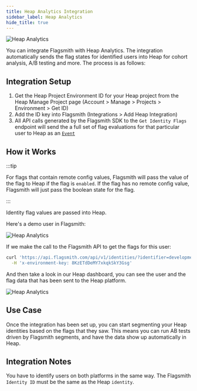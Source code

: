 ```yaml
---
title: Heap Analytics Integration
sidebar_label: Heap Analytics
hide_title: true
---
```


![Heap Analytics](/img/integrations/heap/heap-logo.svg)

You can integrate Flagsmith with Heap Analytics. The integration automatically sends the flag states for identified
users into Heap for cohort analysis, A/B testing and more. The process is as follows:

## Integration Setup

1. Get the Heap Project Environment ID for your Heap project from the Heap Manage Project page (Account > Manage >
   Projects > Environment > Get ID)
2. Add the ID key into Flagsmith (Integrations > Add Heap Integration)
3. All API calls generated by the Flagsmith SDK to the `Get Identity Flags` endpoint will send the a full set of flag
   evaluations for that particular user to Heap as an [`Event`](https://developers.heap.io/reference#track-1)

## How it Works

:::tip

For flags that contain remote config values, Flagsmith will pass the value of the flag to Heap if the flag is `enabled`.
If the flag has no remote config value, Flagsmith will just pass the boolean state for the flag.

:::

Identity flag values are passed into Heap.

Here's a demo user in Flagsmith:

![Heap Analytics](/img/integrations/heap/heap-integration-2.png)

If we make the call to the Flagsmith API to get the flags for this user:

```bash
curl 'https://api.flagsmith.com/api/v1/identities/?identifier=development_user_123456' \
  -H 'x-environment-key: 8KzETdDeMY7xkqkSkY3Gsg'
```

And then take a look in our Heap dashboard, you can see the user and the flag data that has been sent to the Heap
platform.

![Heap Analytics](/img/integrations/heap/heap-integration-1.png)

## Use Case

Once the integration has been set up, you can start segmenting your Heap identities based on the flags that they saw.
This means you can run AB tests driven by Flagsmith segments, and have the data show up automatically in Heap.

## Integration Notes

You have to identify users on both platforms in the same way. The Flagsmith `Identity ID` must be the same as the Heap
`identity`.
